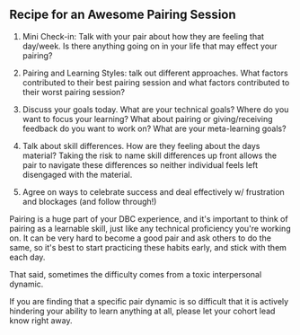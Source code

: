 ## Recipe for an Awesome Pairing Session

1. Mini Check-in: Talk with your pair about how they are feeling that day/week.  Is there anything going on in your life that may effect your pairing?

2. Pairing and Learning Styles: talk out different approaches. What factors contributed to their best pairing session and what factors contributed to their worst pairing session?

3. Discuss your goals today. What are your technical goals?  Where do you want to focus your learning?  What about pairing or giving/receiving feedback do you want to work on?  What are your meta-learning goals?

4. Talk about skill differences. How are they feeling about the days material?  Taking the risk to name skill differences up front allows the pair to navigate these differences so neither individual feels left disengaged with the material.

5. Agree on ways to celebrate success and deal effectively w/ frustration and blockages (and follow through!)

Pairing is a huge part of your DBC experience, and it's important to think of pairing as a learnable skill, just like any technical proficiency you're working on. It can be very hard to become a good pair and ask others to do the same, so it's best to start practicing these habits early, and stick with them each day.

That said, sometimes the difficulty comes from a toxic interpersonal dynamic.

If you are finding that a specific pair dynamic is so difficult that it is actively hindering your ability to learn anything at all, please let your cohort lead know right away.
